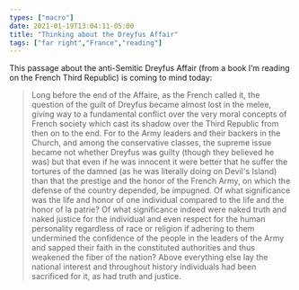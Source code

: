 ```yaml
---
types: ["macro"]
date: 2021-01-19T13:04:11-05:00
title: "Thinking about the Dreyfus Affair"
tags: ["far right","France","reading"]
---
```


This passage about the anti-Semitic Dreyfus Affair (from a book I’m reading on the French Third Republic) is coming to mind today: 

> Long before the end of the Affaire, as the French called it, the question of the guilt of Dreyfus became almost lost in the melee, giving way to a fundamental conflict over the very moral concepts of French society which cast its shadow over the Third Republic from then on to the end. For to the Army leaders and their backers in the Church, and among the conservative classes, the supreme issue became not whether Dreyfus was guilty (though they believed he was) but that even if he was innocent it were better that he suffer the tortures of the damned (as he was literally doing on Devil's Island) than that the prestige and the honor of the French Army, on which the defense of the country depended, be impugned. Of what significance was the life and honor of one individual compared to the life and the honor of la patrie? Of what significance indeed were naked truth and naked justice for the individual and even respect for the human personality regardless of race or religion if adhering to them undermined the confidence of the people in the leaders of the Army and sapped their faith in the constituted authorities and thus weakened the fiber of the nation? Above everything else lay the national interest and throughout history individuals had been sacrificed for it, as had truth and justice.
